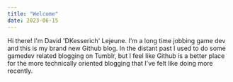 ```yaml
---
title: "Welcome"
date: 2023-06-15
---
```


Hi there! I'm David 'DKesserich' Lejeune. I'm a long time jobbing game dev and this is my brand new Github blog. 
In the distant past I used to do some gamedev related blogging on Tumblr, but I feel like Github is a better place for the more technically oriented blogging that I've felt like doing more recently.
